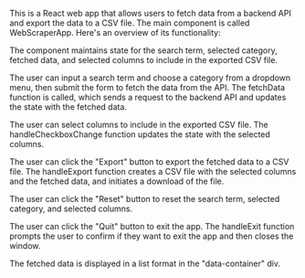 This is a React web app that allows users to fetch data from a backend API and export the data to a CSV file. The main component is called WebScraperApp. Here's an overview of its functionality:

The component maintains state for the search term, selected category, fetched data, and selected columns to include in the exported CSV file.

The user can input a search term and choose a category from a dropdown menu, then submit the form to fetch the data from the API. The fetchData function is called, which sends a request to the backend API and updates the state with the fetched data.

The user can select columns to include in the exported CSV file. The handleCheckboxChange function updates the state with the selected columns.

The user can click the "Export" button to export the fetched data to a CSV file. The handleExport function creates a CSV file with the selected columns and the fetched data, and initiates a download of the file.

The user can click the "Reset" button to reset the search term, selected category, and selected columns.

The user can click the "Quit" button to exit the app. The handleExit function prompts the user to confirm if they want to exit the app and then closes the window.

The fetched data is displayed in a list format in the "data-container" div.